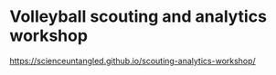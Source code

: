 # Volleyball scouting and analytics workshop

https://scienceuntangled.github.io/scouting-analytics-workshop/
